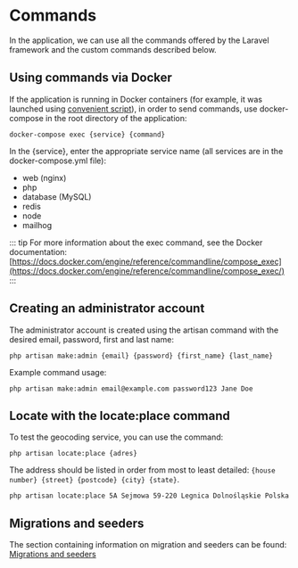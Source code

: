 # Commands
In the application, we can use all the commands offered by the Laravel framework and the custom commands described below.

## Using commands via Docker
If the application is running in Docker containers (for example, it was launched using [convenient script](../technical/run.html#using-a-convenient-script)), in order to send commands, use docker-compose in the root directory of the application:

```
docker-compose exec {service} {command}
```

In the {service}, enter the appropriate service name (all services are in the docker-compose.yml file):
- web (nginx)
- php
- database (MySQL)
- redis
- node
- mailhog

::: tip
For more information about the exec command, see the Docker documentation: [https://docs.docker.com/engine/reference/commandline/compose_exec](https://docs.docker.com/engine/reference/commandline/compose_exec/)
:::

## Creating an administrator account
The administrator account is created using the artisan command with the desired email, password, first and last name:
```
php artisan make:admin {email} {password} {first_name} {last_name}
```

Example command usage:
```
php artisan make:admin email@example.com password123 Jane Doe
```

## Locate with the locate:place command
To test the geocoding service, you can use the command:
```
php artisan locate:place {adres}
```

The address should be listed in order from most to least detailed: `{house number} {street} {postcode} {city} {state}`.
```
php artisan locate:place 5A Sejmowa 59-220 Legnica Dolnośląskie Polska
```

## Migrations and seeders
The section containing information on migration and seeders can be found: [Migrations and seeders](../technical/migrations-and-seeders) 